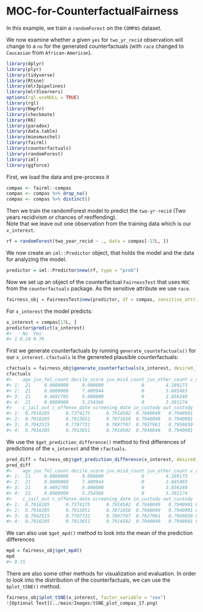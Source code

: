 # MOC-for-CounterfactualFairness

In this example, we train a `randomForest` on the `COMPAS` dataset.

We now examine whether a given `yes` for `two_yr_recid` observation will change
to a `no` for the generated counterfactuals (with `race` changed to `Caucasian` from `African-American`).

``` r
library(dplyr)
library(plyr)
library(tidyverse)
library(Rtsne)
library(mlr3pipelines)
library(mlr3learners)
options(rgl.useNULL = TRUE)
library(rgl)
library(Rmpfr)
library(checkmate)
library(R6)
library(paradox)
library(data.table)
library(miesmuschel)
library(fairml)
library(counterfactuals)
library(randomForest)
library(iml)
library(ggforce)
```

First, we load the data and pre-process it

```r
compas <- fairml::compas
compas <- compas %>% drop_na()
compas <- compas %>% distinct()
``` 
 
Then we train the randomForest model to predict the `two-yr-recid` (Two years recidivism or chances of reoffending). <br>
Note that we leave out one observation from the training data which is
our `x_interest`.

``` r
rf = randomForest(two_year_recid ~ ., data = compas[-17L, ])
```

We now create an `iml::Predictor` object, that holds the model and the
data for analyzing the model.

``` r
predictor = iml::Predictor$new(rf, type = "prob")
```

Now we set up an object of the counterfactual `FairnessTest` that uses `MOC` from the `counterfactuals` package. As the sensitive attribute we use `race`. 

``` r
fairness_obj = FairnessTest$new(predictor, df = compas, sensitive_attribute = "race", n_generations = 175)
```

For `x_interest` the model predicts:

``` r
x_interest = compas[17L, ]
predictor$predict(x_interest)
#>    No  Yes
#> 1 0.24 0.76
```

First we generate counterfactuals by running `generate_countefactuals()` for our `x_interest`. `cfactuals` is the genereted plausible counterfactuals:

``` r
cfactuals = fairness_obj$generate_counterfactuals(x_interest, desired_level = "Caucasian", desired_prob = c(0.5,1))
cfactuals
#>    age juv_fel_count decile_score juv_misd_count juv_other_count v_decile_score priors_count  sex      race c_jail_in 
#> 1:  21     0.0000000     9.000000              0        4.189173              9     1.000000 Male Caucasian 0.7913651
#> 2:  21     0.0000000     7.409944              0        3.685493              9     2.949364 Male Caucasian 0.7913651
#> 3:  21     0.4692705     9.000000              0        3.856240              9     1.000000 Male Caucasian 0.7913651
#> 4:  21     0.0000000     5.254366              0        3.391174              9     1.000000 Male Caucasian 0.7913651
#>    c_jail_out c_offense_date screening_date in_custody out_custody
#> 1:  0.7916205      0.7374175      0.7914502  0.7940049   0.7940901
#> 2:  0.7916205      0.7913651      0.7871658  0.7940049   0.7940901
#> 3:  0.7942515      0.7707731      0.7897707  0.7927961   0.7959850
#> 4:  0.7916205      0.7913651      0.7914502  0.7940049   0.7940901
```

We use the `$get_prediction_difference()` method to find differences of predictions of the  `x_interest` and the `cfactuals`.

``` r
pred_diff = fairness_obj$get_prediction_difference(x_interest, desired_level = "Caucasian", desired_prob = c(0.5,1))
pred_diff
#>    age juv_fel_count decile_score juv_misd_count juv_other_count v_decile_score priors_count  sex      race c_jail_in
#> 1:  21     0.0000000     9.000000              0        4.189173              9     1.000000 Male Caucasian 0.7913651
#> 2:  21     0.0000000     7.409944              0        3.685493              9     2.949364 Male Caucasian 0.7913651
#> 3:  21     0.4692705     9.000000              0        3.856240              9     1.000000 Male Caucasian 0.7913651
#> 4:  21     0.0000000     5.254366              0        3.391174              9     1.000000 Male Caucasian 0.7913651
#>    c_jail_out c_offense_date screening_date in_custody out_custody    No   Yes   mpd
#> 1:  0.7916205      0.7374175      0.7914502  0.7940049   0.7940901 0.376 0.624 0.136
#> 2:  0.7916205      0.7913651      0.7871658  0.7940049   0.7940901 0.328 0.672 0.088
#> 3:  0.7942515      0.7707731      0.7897707  0.7927961   0.7959850 0.374 0.626 0.134
#> 4:  0.7916205      0.7913651      0.7914502  0.7940049   0.7940901 0.466 0.534 0.226
```

We can also use `$get_mpd()` method to look into the mean of the prediction differences
``` r
mpd = fairness_obj$get_mpd()
mpd
#> 0.15
```

There are also some other methods for visualization and evaluation. In order to look into the distribution of the counterfactuals, we can use the `$plot_tSNE()` method.
``` r
fairness_obj$plot_tSNE(x_interest, factor_variable = "sex")
![Optional Text](../main/Images/tSNE_plot_compas_17.png)
```

